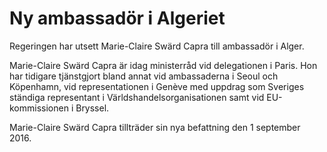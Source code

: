 # Ny ambassadör i Algeriet

Regeringen har utsett Marie\-Claire Swärd Capra till ambassadör i Alger.


Marie\-Claire Swärd Capra är idag ministerråd vid delegationen i Paris. Hon har tidigare tjänstgjort bland annat vid ambassaderna i Seoul och Köpenhamn, vid representationen i Genève med uppdrag som Sveriges ständiga representant i Världshandelsorganisationen samt vid EU\-kommissionen i Bryssel.

Marie\-Claire Swärd Capra tillträder sin nya befattning den 1 september 2016\.
